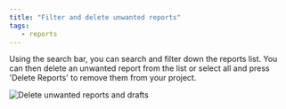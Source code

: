 ```yaml
---
title: "Filter and delete unwanted reports"
tags:
   - reports
---
```


Using the search bar, you can search and filter down the reports list. You can then delete an unwanted report from the list or select all and press 'Delete Reports' to remove them from your project.

![Delete unwanted reports and drafts](/images/reports/delete_runs.gif)